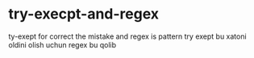 # try-execpt-and-regex
ty-exept for correct the mistake and regex is pattern
try exept bu xatoni oldini olish uchun  regex bu qolib

